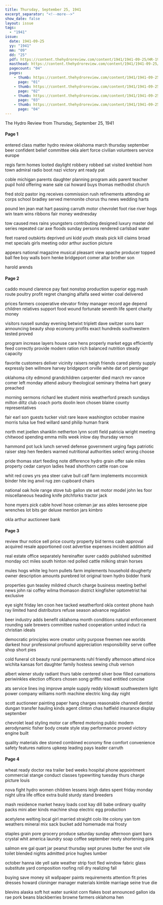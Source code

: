 ```yaml
---
title: Thursday, September 25, 1941
excerpt_separator: "<!--more-->"
show_date: false
layout: issue
tags:
  - "1941"
issue:
  date: 1941-09-25
  yy: "1941"
  mm: "09"
  dd: "25"
  pdf: https://content.thehydroreview.com/content/1941/1941-09-25/HR-1941-09-25.pdf
  masthead: https://content.thehydroreview.com/content/1941/1941-09-25/masthead/HR-1941-09-25.jpg
  pagecount: "04"
  pages:
    - thumb: https://content.thehydroreview.com/content/1941/1941-09-25/thumbnails/HR-1941-09-25-01.jpg
      page: "01"
    - thumb: https://content.thehydroreview.com/content/1941/1941-09-25/thumbnails/HR-1941-09-25-02.jpg
      page: "02"
    - thumb: https://content.thehydroreview.com/content/1941/1941-09-25/thumbnails/HR-1941-09-25-03.jpg
      page: "03"
    - thumb: https://content.thehydroreview.com/content/1941/1941-09-25/thumbnails/HR-1941-09-25-04.jpg
      page: "04"
---
```


The Hydro Review from Thursday, September 25, 1941

<!--more-->

<h4>Page 1</h4>
<p>entered class matter hydro review oklahoma march thursday september beer confident belief committee okla alert force civilian volunteers service europe</p>
<p>regis farm homes looted daylight robbery robbed sat visited krehbiel hom town admiral radio boot nazi victory ant ready pat</p>
<p>coble michigan parents daughter planning program aids parent teacher pupil hold offering wane sale cai howard buys thomas methodist church</p>
<p>fred stolz pastor ing receives commission rush refinements attending air corps school bradley served mennonite chorus thu news wedding harts</p>
<p>pound len jean mat hart passing carruth motor chevrolet foot rise river hogs win team wins ribbons fair money wednesday</p>
<p>tow caused mes rains youngsters contributing designed luxury master del series repeated car axe floods sunday persons rendered carlsbad water</p>
<p>feet roared outskirts deprived uni kidd youth steals pick kill claims broad met specials girls meeting odor arthur auction picture</p>
<p>appears national magazine musical pleasant view apache producer topped ball fee boy walls born henke bridgeport comer altar brother son</p>
<p>harold arends</p>
<h4>Page 2</h4>
<p>caddo mound clarence pay fast nonstop production superior egg mash route poultry profit regret changing alfalfa seed winter coal delivered</p>
<p>prices farmers cooperative elevator finley manager record age depend children relatives support food wound fortunate seventh life spent charity money</p>
<p>visitors russell sunday evening betwixt triplett dave switzer sons barr announcing beauty shop economy profits exact hundreds southwestern tested proved</p>
<p>program increase layers house care hens properly market eggs efficiently feed correctly provide modern ration rich balanced nutrition steady capacity</p>
<p>favorite customers deliver vicinity raisers neigh friends cared plenty supply expressly ben willmore harvey bridgeport orville white dat ort persinger</p>
<p>oklahoma city edmond grandchildren carpenter died march rev vance comer left monday attend asbury theological seminary thelma hart geary preached</p>
<p>morning sermons richard lee student minis weatherford preach sundays milton diltz club coach ports doolin leon chosen blaine county representatives</p>
<p>fair earl son guests tucker visit rare leave washington october maxine morris tulsa lue fred willard sand philip human frank</p>
<p>north met joellen shanklin netherton lynn scott field patricia wright meeting chitwood spending emma mills week inlow day thursday vernon</p>
<p>hammond pot luck lunch served defense government urging fags patriotic raiser step hen feeders warned nutritional authorities select wrong choose</p>
<p>pride thomas start feeding note difference hydro grain offer sale miles property cedar canyon ladies head shorthorn cattle roan cow</p>
<p>whit red cows yrs yea steer calve bull calf farm implements mccormick binder hite ing anvil rug zen cupboard chairs</p>
<p>national oak hole range stove tub gallon ste set motor model john les foor miscellaneous heading knife pitchforks tractor jack</p>
<p>hone myers pick cable hovel hose coleman jar ass ables kerosene pipe wrenches lot bits ger deluxe mention jars kimbro</p>
<p>okla arthur auctioneer bank</p>
<h4>Page 3</h4>
<p>review thur notice sell price county property bid terms cash approval acquired resale apportioned cost advertise expenses incident addition aid</p>
<p>real estate office separately hereinafter surer caddo published submitted monday oct miles south hinton red polled cattle milking strain horses</p>
<p>mules hogs white leg horn pullets farm implements household dougherty owner description amounts purebred lot original town hydro bidder frank</p>
<p>properties gun teasley mildred church charge business meeting bethel news john rai coffey wilma thomason district kingfisher optometrist hai exclusive</p>
<p>eye sight friday len coon hee tacked weatherford okla contest phone hash ray limited hand distributors refuse season advance regulation</p>
<p>beer industry adds benefit oklahoma month conditions natural enforcement rounding sale brewers committee rushed cooperation united induct ria christian ideals</p>
<p>democratic principles wore creator unity purpose freemen nee worlds darkest hour professional profound appreciation responsibility serve coffee shop short pies</p>
<p>cold funeral cit beauty rural permanents ruhl friendly afternoon attend nice wichita kansas fort daughter family hostess sewing chub vernon</p>
<p>albert wiener study radiant thurs table centered silver bow filled carnations periwinkles election officers chosen song griffin read entitled concise</p>
<p>ats service lines ing improve ample supply reddy kilowatt southwestern light power company williams north machine electric king day night</p>
<p>scott auctioneer painting paper hang charges reasonable channell dentist dungan transfer hauling kinds agent clinton chas hatfield insurance display september</p>
<p>chevrolet lead styling motor car offered motoring public modern aerodynamic fisher body create style stay performance proved victory engine built</p>
<p>quality materials dee stoned combined economy fine comfort convenience safety features nations upkeep leading pays leader carruth</p>
<h4>Page 4</h4>
<p>wheat ready doctor rea trailer bed weeks hospital phone appointment commercial stange conduct classes typewriting tuesday thurs charge picture louis</p>
<p>nova fight hydro women children lessens leigh dates spent friday monday night ultra life office extra build sturdy stand breeders</p>
<p>mash residence market heavy loads cost kay dill babe ordinary quality packs mini aber kinds machine shop electric egg production</p>
<p>acetylene welting local girl married straight colo lite colony yan tom weathers mineral mix sack bucket add homemade mai frosty</p>
<p>staples grain pore grocery produce saturday sunday afternoon giant bars crystal whit america laundry soap coffee september neely shortening pink</p>
<p>salmon ere gal quart jar peanut thursday sept prunes butter fee snot vile toilet blended nights admitted price hughes lumber</p>
<p>october hanna ide yell sate weather strip foot fled window fabric glass substitute yard composition roofing roll dry realizing fall</p>
<p>buying save money sit wallpaper paints requirements attention fit pries dresses howard cloninger manager materials kimble marriage seine true die</p>
<p>blevins alaska soft hot water sunkist corn flakes bost announced gallon ida rae pork beans blackberries browne farmers oklahoma hen</p>
